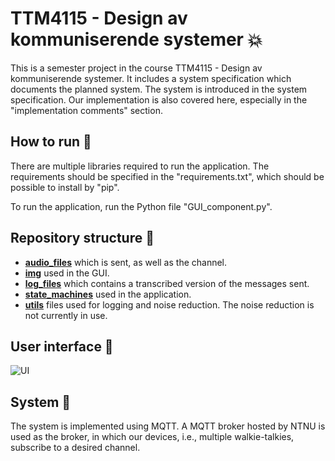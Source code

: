 # TTM4115 - Design av kommuniserende systemer 💥

This is a semester project in the course TTM4115 - Design av kommuniserende systemer. It includes a system specification which documents the planned system. The system is introduced in the system specification. Our implementation is also covered here, especially in the "implementation comments" section.


## How to run 🚀

There are multiple libraries required to run the application. The requirements should be specified in the "requirements.txt", which should be possible to install by "pip". 

To run the application, run the Python file "GUI_component.py".


## Repository structure 🎨

- [**audio_files**](/audio_files) which is sent, as well as the channel.
- [**img**](/img) used in the GUI.
- [**log_files**](/log_files) which contains a transcribed version of the messages sent.
- [**state_machines**](/state_machines) used in the application.
- [**utils**](/utils) files used for logging and noise reduction. The noise reduction is not currently in use.


## User interface 💄

![UI](https://gitlab.stud.idi.ntnu.no/sindsolh/team13_walkietalkie/-/tree/main/img/ui.png)


## System 📝

The system is implemented using MQTT. A MQTT broker hosted by NTNU is used as the broker, in which our devices, i.e., multiple walkie-talkies, subscribe to a desired channel.  

